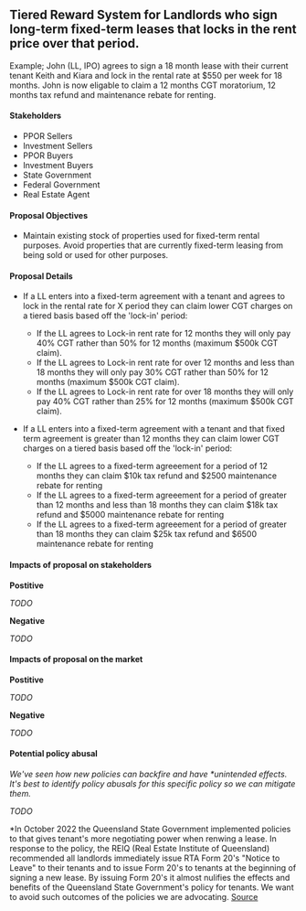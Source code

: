 ## Tiered Reward System for Landlords who sign long-term fixed-term leases that locks in the rent price over that period.


Example; John (LL, IPO) agrees to sign a 18 month lease with their current tenant Keith and Kiara and lock in the rental rate at $550 per week for 18 months. John is now eligable to claim a 12 months CGT moratorium, 12 months tax refund and maintenance rebate for renting.


#### Stakeholders

- PPOR Sellers
- Investment Sellers
- PPOR Buyers
- Investment Buyers
- State Government
- Federal Government
- Real Estate Agent


#### Proposal Objectives

- Maintain existing stock of properties used for fixed-term rental purposes. Avoid properties that are currently fixed-term leasing from being sold or used for other purposes.


#### Proposal Details

- If a LL enters into a fixed-term agreement with a tenant and agrees to lock in the rental rate for X period they can claim lower CGT charges on a tiered basis based off the 'lock-in' period: 
	- If the LL agrees to Lock-in rent rate for 12 months they will only pay 40% CGT rather than 50% for 12 months (maximum $500k CGT claim).
	- If the LL agrees to Lock-in rent rate for over 12 months and less than 18 months they will only pay 30% CGT rather than 50% for 12 months (maximum $500k CGT claim).
	- If the LL agrees to Lock-in rent rate for over 18 months they will only pay 40% CGT rather than 25% for 12 months (maximum $500k CGT claim).

- If a LL enters into a fixed-term agreement with a tenant and that fixed term agreement is greater than 12 months they can claim lower CGT charges on a tiered basis based off the 'lock-in' period: 
	- If the LL agrees to a fixed-term agreeement for a period of 12 months they can claim $10k tax refund and $2500 maintenance rebate for renting
	- If the LL agrees to a fixed-term agreeement for a period of greater than 12 months and less than 18 months they can claim $18k tax refund and $5000 maintenance rebate for renting
	- If the LL agrees to a fixed-term agreeement for a period of greater than 18 months they can claim $25k tax refund and $6500 maintenance rebate for renting




#### Impacts of proposal on stakeholders

**Postitive**

*TODO*

**Negative**

*TODO*


#### Impacts of proposal on the market

**Postitive**

*TODO*

**Negative**

*TODO*


#### Potential policy abusal

*We've seen how new policies can backfire and have \*unintended effects. It's best to identify policy abusals for this specific policy so we can mitigate them.*

*TODO*

\*In October 2022 the Queensland State Government implemented policies to that gives tenant's more negotiating power when renwing a lease. In response to the policy, the REIQ (Real Estate Institute of Queensland) recommended all landlords immediately issue RTA Form 20's "Notice to Leave" to their tenants and to issue Form 20's to tenants at the beginning of signing a new lease. By issuing Form 20's it almost nulifies the effects and benefits of the Queensland State Government's policy for tenants. We want to avoid such outcomes of the policies we are advocating. [Source](https://www.reiq.com/articles/notices-to-leave-and-instructions-from-lessor-clients/)